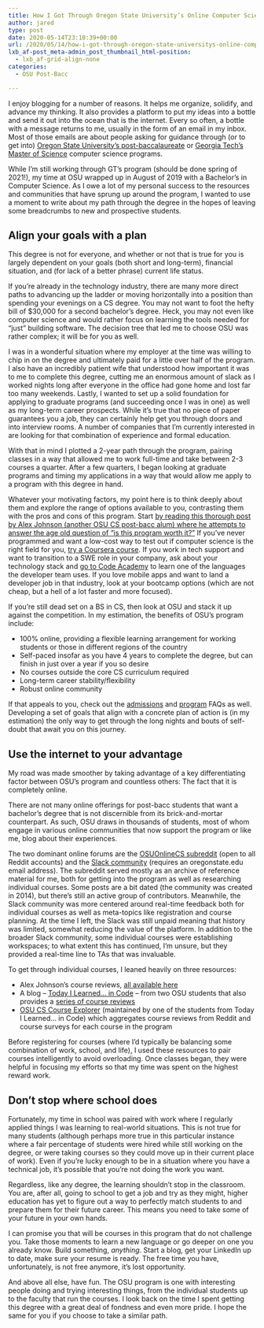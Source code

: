 ```yaml
---
title: How I Got Through Oregon State University’s Online Computer Science Post-Bacc
author: jared
type: post
date: 2020-05-14T23:10:39+00:00
url: /2020/05/14/how-i-got-through-oregon-state-universitys-online-computer-science-post-bacc/
lxb_af-post_meta-admin_post_thumbnail_html-position:
  - lxb_af-grid-align-none
categories:
  - OSU Post-Bacc

---
```

I enjoy blogging for a number of reasons. It helps me organize, solidify, and advance my thinking. It also provides a platform to put my ideas into a bottle and send it out into the ocean that is the internet. Every so often, a bottle with a message returns to me, usually in the form of an email in my inbox. Most of those emails are about people asking for guidance through (or to get into) [Oregon State University&#8217;s post-baccalaureate][1] or [Georgia Tech&#8217;s Master of Science][2] computer science programs.

While I&#8217;m still working through GT&#8217;s program (should be done spring of 2021!), my time at OSU wrapped up in August of 2019 with a Bachelor&#8217;s in Computer Science. As I owe a lot of my personal success to the resources and communities that have sprung up around the program, I wanted to use a moment to write about my path through the degree in the hopes of leaving some breadcrumbs to new and prospective students.

<!--more-->

## **Align your goals with a plan**

This degree is not for everyone, and whether or not that is true for you is largely dependent on your goals (both short and long-term), financial situation, and (for lack of a better phrase) current life status.

If you&#8217;re already in the technology industry, there are many more direct paths to advancing up the ladder or moving horizontally into a position than spending your evenings on a CS degree. You may not want to foot the hefty bill of $30,000 for a second bachelor&#8217;s degree. Heck, you may not even like computer science and would rather focus on learning the tools needed for &#8220;just&#8221; building software.&nbsp;The decision tree that led me to choose OSU was rather complex; it will be for you as well.

I was in a wonderful situation where my employer at the time was willing to chip in on the degree and ultimately paid for a little over half of the program. I also have an incredibly patient wife that understood how important it was to me to complete this degree, cutting me an enormous amount of slack as I worked nights long after everyone in the office had gone home and lost far too many weekends. Lastly, I wanted to set up a solid foundation for applying to graduate programs (and succeeding once I was in one) as well as my long-term career prospects. While it&#8217;s true that no piece of paper guarantees you a job, they can certainly help get you through doors and into interview rooms. A number of companies that I&#8217;m currently interested in are looking for that combination of experience and formal education.

With that in mind I plotted a 2-year path through the program, pairing classes in a way that allowed me to work full-time and take between 2-3 courses a quarter. After a few quarters, I began looking at graduate programs and timing my applications in a way that would allow me apply to a program with this degree in hand.

Whatever your motivating factors, my point here is to think deeply about them and explore the range of options available to you, contrasting them with the pros and cons of this program. Start [by reading this thorough post by Alex Johnson (another OSU CS post-bacc alum) where he attempts to answer the age old question of &#8220;is this program worth it?&#8221;][3] If you&#8217;ve never programmed and want a low-cost way to test out if computer science is the right field for you, [try a Coursera course][4]. If you work in tech support and want to transition to a SWE role in your company, ask about your technology stack and [go to Code Academy][5] to learn one of the languages the developer team uses. If you love mobile apps and want to land a developer job in that industry, look at your bootcamp options (which are not cheap, but a hell of a lot faster and more focused).

If you&#8217;re still dead set on a BS in CS, then look at OSU and stack it up against the competition. In my estimation, the benefits of OSU&#8217;s program include:

  * 100% online, providing a flexible learning arrangement for working students or those in different regions of the country
  * Self-paced insofar as you have 4 years to complete the degree, but can finish in just over a year if you so desire
  * No courses outside the core CS curriculum required
  * Long-term career stability/flexibility
  * Robust online community

If that appeals to you, check out the [admissions][6] and [program][7] FAQs as well. Developing a set of goals that align with a concrete plan of action is (in my estimation) the only way to get through the long nights and bouts of self-doubt that await you on this journey.

## **Use the internet to your advantage**

My road was made smoother by taking advantage of a key differentiating factor between OSU&#8217;s program and countless others: The fact that it is completely online.

There are not many online offerings for post-bacc students that want a bachelor&#8217;s degree that is not discernible from its brick-and-mortar counterpart. As such, OSU draws in thousands of students, most of whom engage in various online communities that now support the program or like me, blog about their experiences.

The two dominant online forums are the [OSUOnlineCS subreddit][8] (open to all Reddit accounts) and the [Slack community][9] (requires an oregonstate.edu email address). The subreddit served mostly as an archive of reference material for me, both for getting into the program as well as researching individual courses. Some posts are a bit dated (the community was created in 2014), but there&#8217;s still an active group of contributors. Meanwhile, the Slack community was more centered around real-time feedback both for individual courses as well as meta-topics like registration and course planning. At the time I left, the Slack was still unpaid meaning that history was limited, somewhat reducing the value of the platform. In addition to the broader Slack community, some individual courses were establishing workspaces; to what extent this has continued, I&#8217;m unsure, but they provided a real-time line to TAs that was invaluable.

To get through individual courses, I leaned heavily on three resources:

  * Alex Johnson&#8217;s course reviews, [all available here][10]
  * A blog &#8211; [Today I Learned&#8230; in Code][11] &#8211; from two OSU students that also provides a [series of course reviews][12]
  * [OSU CS Course Explorer][13] (maintained by one of the students from Today I Learned&#8230; in Code) which aggregates course reviews from Reddit and course surveys for each course in the program

Before registering for courses (where I&#8217;d typically be balancing some combination of work, school, and life), I used these resources to pair courses intelligently to avoid overloading. Once classes began, they were helpful in focusing my efforts so that my time was spent on the highest reward work.

## **Don&#8217;t stop where school does**

Fortunately, my time in school was paired with work where I regularly applied things I was learning to real-world situations. This is not true for many students (although perhaps more true in this particular instance where a fair percentage of students were hired while still working on the degree, or were taking courses so they could move up in their current place of work). Even if you&#8217;re lucky enough to be in a situation where you have a technical job, it&#8217;s possible that you&#8217;re not doing the work you want.

Regardless, like any degree, the learning shouldn&#8217;t stop in the classroom. You are, after all, going to school to get a job and try as they might, higher education has yet to figure out a way to perfectly match students to and prepare them for their future career. This means you need to take some of your future in your own hands.

I can promise you that will be courses in this program that do not challenge you. Take those moments to learn a new language or go deeper on one you already know. Build something, _anything_. Start a blog, get your LinkedIn up to date, make sure your resume is ready. The free time you have, unfortunately, is not free anymore, it&#8217;s lost opportunity.

And above all else, have fun. The OSU program is one with interesting people doing and trying interesting things, from the individual students up to the faculty that run the courses. I look back on the time I spent getting this degree with a great deal of fondness and even more pride. I hope the same for you if you choose to take a similar path.

 [1]: https://eecs.oregonstate.edu/academic/online-cs-postbacc
 [2]: https://www.omscs.gatech.edu/
 [3]: https://alxmjo.com/is-osu-post-bacc-worth-it
 [4]: https://www.coursera.org/specializations/introduction-computer-science-programming
 [5]: https://www.codecademy.com/
 [6]: https://eecs.oregonstate.edu/online-cs-students/online-postbacc-faq#admissions
 [7]: https://eecs.oregonstate.edu/online-cs-students/online-postbacc-faq#program
 [8]: https://www.reddit.com/r/OSUOnlineCS/
 [9]: https://osu-cs.slack.com/
 [10]: https://alxmjo.com/posts/#OregonStateUniversity
 [11]: https://www.tilcode.com/
 [12]: https://www.tilcode.com/osu-ecampus-online-cs-course-reviews/
 [13]: https://osu-cs-course-explorer.com/